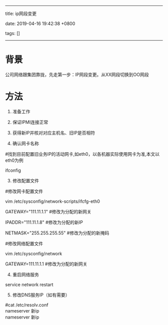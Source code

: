 
---

title: ip网段变更

date: 2019-04-16 19:42:38 +0800

tags: []

---
<a name="8e1b944f"></a>
# 背景

公司网络跟集团靠拢，先走第一步：IP网段变更。从XX网段切换到OO网段

<a name="ea340b9d"></a>
# 方法

1. 准备工作
  1. 保证IPMI连接正常
  1. 获得新IP并核对对应主机名、旧IP是否相符

2. 确认网卡名称

#找到目前配置旧业务IP的活动网卡,如eth0，以各机器实际使用网卡为准,本文以eth0为例

ifconfig

3. 修改配置文件

#修改网卡配置文件

vim /etc/sysconfig/network-scripts/ifcfg-eth0

GATEWAY="111.11.1.1" #修改为分配的新网关

IPADDR="111.11.1.8" #修改为分配的新IP

NETMASK="255.255.255.55" #修改为分配的新掩码

#修改网络配置文件

vim /etc/sysconfig/network

GATEWAY=111.11.1.1 #修改为分配的新网关

4. 重启网络服务

service network restart

5. 修改DNS服务IP（如有需要）

#cat /etc/resolv.conf<br />
nameserver 新ip<br />
nameserver 新ip

